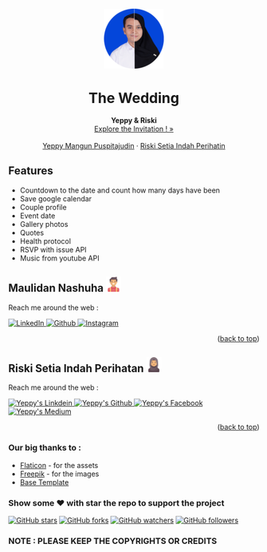 <div id="top"></div>
<!--
*** Thanks for checking out our wedding invitation template.
*** Don't forget to give the project a star!
*** Thanks again! Now go create something AMAZING! :D
-->


<!-- PROJECT LOGO -->
<br />
<div align="center">
  <a href="https://yeppymp.github.io/undangan_4">
    <img src="images/readme/half%20circle.png" alt="Logo" width="120" height="120">
  </a>

  <h1 align="center">The Wedding</h1>

  <p align="center">
    <strong>Yeppy & Riski</strong>
    <br />
    <a href="https://yeppymp.github.io/undangan_4">Explore the Invitation ! »</a>
    <br />
    <br />
    <a href="https://github.com/yeppymp">Yeppy Mangun Puspitajudin</a>
    ·
    <a href="https://github.com/yeppymp">Riski Setia Indah Perihatin</a>
  </p>
</div>

## Features
- Countdown to the date and count how many days have been
- Save google calendar
- Couple profile
- Event date
- Gallery photos
- Quotes
- Health protocol
- RSVP with issue API
- Music from youtube API

<!-- The wedding -->
## Maulidan Nashuha <img src="images/readme/man.png" width="30px">



Reach me around the web :

<a href="https://www.linkedin.com/in/yeppymp/" target="_blank">
<img src="https://img.shields.io/badge/LinkedIn-%230077B5.svg?&style=flat-square&logo=linkedin&logoColor=white" alt="LinkedIn">
</a>
<a href="https://www.github.com/yeppymp/" target="_blank">
<img src="https://img.shields.io/badge/Github-%fedcba.svg?&style=flat-square&logo=github&logoColor=white&color=black" alt="Github">
</a>
<a href="https://www.instagram.com/yeppymp/" target="_blank">
<img src="https://img.shields.io/badge/Instagram-%23E4405F.svg?&style=flat-square&logo=instagram&logoColor=white" alt="Instagram">
</a>
<!--<a href="https://twitter.com/ngodingsolusi" target="_blank">
<img src="https://img.shields.io/badge/Twitter-%231DA1F2.svg?&style=flat-square&logo=twitter&logoColor=white" alt="Twitter">
</a>
<a href="https://dev.to/ABSphreak" target="_blank">
<img src="https://img.shields.io/badge/DEV-%230A0A0A.svg?&style=flat-square&logo=DEV.to&logoColor=white" alt="DEV.to">
</a>
<a href="https://open.spotify.com/user/0170agi99s5hh187g7mtz245b" target="_blank">
<img src="https://img.shields.io/badge/Spotify-%231ED760.svg?&style=flat-square&logo=spotify&logoColor=white" alt="Spotify">
</a>-->


<p align="right">(<a href="#top">back to top</a>)</p>


## Riski Setia Indah Perihatan <img src="images/readme/woman.png" width="30px">



Reach me around the web :

<a href="https://linkedin.com/in/yeppymp">
  <img alt="Yeppy's Linkdein" width="22px" src="https://raw.githubusercontent.com/yeppymp/yeppymp/master/assets/icons/linkedin.png" />
</a>
<a target="_blank" href="https://github.com/yeppymp">
<img alt="Yeppy's Github" width="22px" src="https://raw.githubusercontent.com/yeppymp/yeppymp/master/assets/icons/github.png" />
</a>
<a target="_blank" href="https://www.facebook.com/yeppymp/">
<img alt="Yeppy's Facebook" width="22px" src="https://raw.githubusercontent.com/yeppymp/yeppymp/master/assets/icons/facebook.png" />
</a>
<a target="_blank" href="https://medium.com/@yeppymp">
<img alt="Yeppy's Medium" width="22px" src="https://raw.githubusercontent.com/yeppymp/yeppymp/master/assets/icons/medium.png" />
</a>

<p align="right">(<a href="#top">back to top</a>)</p>

### Our big thanks to :
- [Flaticon](https://flaticon.com) - for the assets
- [Freepik](https://freepik.com) - for the images
- [Base Template](https://technext.github.io/wedding/)

### Show some :heart: with star the repo to support the project
[![GitHub stars](https://img.shields.io/github/stars/ngodingsolusi/the-wedding-of-rehan-maulidan.svg?style=social&label=Star)](https://github.com/ngodingsolusi/the-wedding-of-rehan-maulidan)
[![GitHub forks](https://img.shields.io/github/forks/ngodingsolusi/the-wedding-of-rehan-maulidan.svg?style=social&label=Fork)](https://github.com/ngodingsolusi/the-wedding-of-rehan-maulidan)
[![GitHub watchers](https://img.shields.io/github/watchers/ngodingsolusi/the-wedding-of-rehan-maulidan.svg?style=social&label=Watch)](https://github.com/ngodingsolusi/the-wedding-of-rehan-maulidan)
[![GitHub followers](https://img.shields.io/github/followers/yeppymp.svg?style=social&label=Follow)](https://github.com/yeppymp)

### NOTE : PLEASE KEEP THE COPYRIGHTS OR CREDITS
